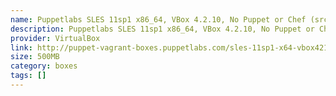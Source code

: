 ```yaml
---
name: Puppetlabs SLES 11sp1 x86_64, VBox 4.2.10, No Puppet or Chef (src)
description: Puppetlabs SLES 11sp1 x86_64, VBox 4.2.10, No Puppet or Chef (<a href="http://github.com/puppetlabs/puppet-vagrant-boxes">src</a>)
provider: VirtualBox
link: http://puppet-vagrant-boxes.puppetlabs.com/sles-11sp1-x64-vbox4210-nocm.box
size: 500MB
category: boxes
tags: []
---
```

